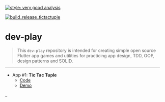 [![style: very good analysis](https://img.shields.io/badge/style-very_good_analysis-B22C89.svg)](https://pub.dev/packages/very_good_analysis)

[![build_release_tictactuple](https://github.com/KDCinfo/dev-play/actions/workflows/tuple-web-release.yml/badge.svg)](https://github.com/KDCinfo/dev-play/actions/workflows/tuple-web-release.yml)

# dev-play

> This `dev-play` repository is intended for creating simple open source Flutter app games and utilities for practicing app design, TDD, OOP, design patterns and SOLID.

-----

- App #1: **Tic Tac Tuple**
  - [Code](https://github.com/KDCinfo/dev-play/tree/main/tic-tac-tuple)
  - [Demo](https://kdcinfo.github.io/dev-play/tic-tac-tuple)

_
